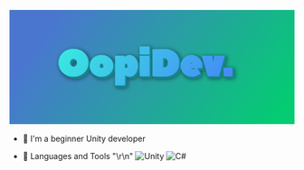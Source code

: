 ![Header](https://github.com/OOpipoo/OOpipoo/blob/main/assets/image.png)

- 🔭 I'm a beginner Unity developer

- 🌱 Languages and Tools "\r\n"
![Unity](https://img.shields.io/badge/-Unity-F7EBE3?style=for-the-badge&logo=Unity&logoColor=100A08)
![C#](https://img.shields.io/badge/-Csharp-F7EBE3?style=for-the-badge&logo=Csharp&logoColor=350288)
 